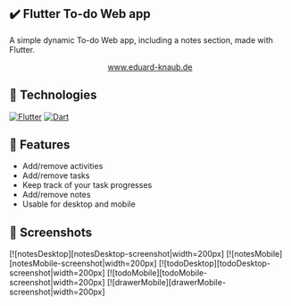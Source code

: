 ## ✔️ Flutter To-do Web app 

A simple dynamic To-do Web app, including a notes section, made with Flutter.

<div align="center">
    <a href="https://eduard-knaub.de">
      www.eduard-knaub.de
    </a>
</div>

## 🔨 Technologies
[![Flutter][flutter-shield]][flutter-url] [![Dart][dart-shield]][dart-url]

## 📜 Features
- Add/remove activities
- Add/remove tasks
- Keep track of your task progresses
- Add/remove notes
- Usable for desktop and mobile

## 📸 Screenshots

[![notesDesktop][notesDesktop-screenshot|width=200px] [![notesMobile][notesMobile-screenshot|width=200px]
[![todoDesktop][todoDesktop-screenshot|width=200px] [![todoMobile][todoMobile-screenshot|width=200px]
[![drawerMobile][drawerMobile-screenshot|width=200px]


[flutter-shield]: https://img.shields.io/badge/Flutter-Framework-blue?logo=flutter
[flutter-url]: https://flutter.io/
[dart-shield]: https://img.shields.io/badge/Dart-Language-blue?logo=dart
[dart-url]: https://www.dartlang.org/
[notesDesktop-screenshot]: https://raw.githubusercontent.com/raqo0/todo_webapp/main/images/drawerMobile.PNG
[notesMobile-screenshot]: https://raw.githubusercontent.com/raqo0/todo_webapp/main/images/notesMobile.PNG
[todoDesktop-screenshot]: https://raw.githubusercontent.com/raqo0/todo_webapp/main/images/todoDesktop.PNG
[todoMobile-screenshot]: https://raw.githubusercontent.com/raqo0/todo_webapp/main/images/todoMobile.PNG
[drawerMobile-screenshot]: https://raw.githubusercontent.com/raqo0/todo_webapp/main/images/drawerMobile.PNG